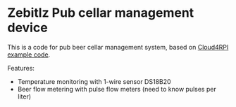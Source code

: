 # Zebitlz Pub cellar management device

This is a code for pub beer cellar management system, based on [Cloud4RPI example code](http://cloud4rpi.io).

Features:

- Temperature monitoring with 1-wire sensor DS18B20
- Beer flow metering with pulse flow meters (need to know pulses per liter)
